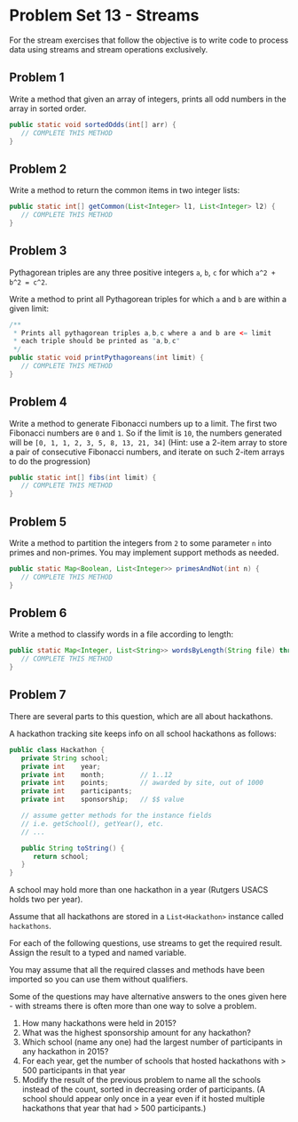 # Problem Set 13 - Streams

For the stream exercises that follow the objective is to write code to process data using streams and stream operations exclusively.

## Problem 1

Write a method that given an array of integers, prints all odd numbers in the array in sorted order.

```java
public static void sortedOdds(int[] arr) {
   // COMPLETE THIS METHOD
}
```

## Problem 2

Write a method to return the common items in two integer lists:

```java
public static int[] getCommon(List<Integer> l1, List<Integer> l2) {
   // COMPLETE THIS METHOD
}
```

## Problem 3

Pythagorean triples are any three positive integers `a`, `b`, `c` for which `a^2 + b^2 = c^2`.

Write a method to print all Pythagorean triples for which `a` and `b` are within a given limit:

```java
/**
 * Prints all pythagorean triples a,b,c where a and b are <= limit
 * each triple should be printed as "a,b,c"
 */
public static void printPythagoreans(int limit) {
   // COMPLETE THIS METHOD
}
```

## Problem 4

Write a method to generate Fibonacci numbers up to a limit. The first two Fibonacci numbers are `0` and `1`. So if the limit is `10`, the numbers generated will be `[0, 1, 1, 2, 3, 5, 8, 13, 21, 34]` (Hint: use a 2-item array to store a pair of consecutive Fibonacci numbers, and iterate on such 2-item arrays to do the progression)

```java
public static int[] fibs(int limit) {
   // COMPLETE THIS METHOD
}
```

## Problem 5

Write a method to partition the integers from `2` to some parameter `n` into primes and non-primes. You may implement support methods as needed.

```java
public static Map<Boolean, List<Integer>> primesAndNot(int n) {
   // COMPLETE THIS METHOD
}
```

## Problem 6

Write a method to classify words in a file according to length:

```java
public static Map<Integer, List<String>> wordsByLength(String file) throws IOException {
   // COMPLETE THIS METHOD
}
```

## Problem 7

There are several parts to this question, which are all about hackathons.

A hackathon tracking site keeps info on all school hackathons as follows:

```java
public class Hackathon {
   private String school;
   private int    year;
   private int    month;         // 1..12
   private int    points;        // awarded by site, out of 1000
   private int    participants;
   private int    sponsorship;   // $$ value

   // assume getter methods for the instance fields
   // i.e. getSchool(), getYear(), etc.
   // ...

   public String toString() {
      return school;
   }
}
```

A school may hold more than one hackathon in a year (Rutgers USACS holds two per year).

Assume that all hackathons are stored in a `List<Hackathon>` instance called `hackathons`.

For each of the following questions, use streams to get the required result. Assign the result to a typed and named variable.

You may assume that all the required classes and methods have been imported so you can use them without qualifiers.

Some of the questions may have alternative answers to the ones given here - with streams there is often more than one way to solve a problem.

1. How many hackathons were held in 2015?
2. What was the highest sponsorship amount for any hackathon?
3. Which school (name any one) had the largest number of participants in any hackathon in 2015?
4. For each year, get the number of schools that hosted hackathons with > 500 participants in that year
5. Modify the result of the previous problem to name all the schools instead of the count, sorted in decreasing order of participants. (A school should appear only once in a year even if it hosted multiple hackathons that year that had > 500 participants.)
